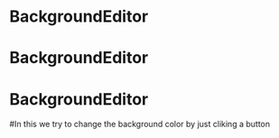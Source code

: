 ﻿# BackgroundEditor
# BackgroundEditor
# BackgroundEditor
#In this we try to change the background color by just cliking a button
